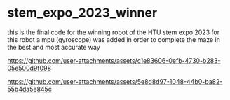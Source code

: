 # stem_expo_2023_winner
this is the final code for the winning robot of the HTU stem expo 2023
for this robot a mpu (gyroscope) was added in order to complete the maze in the best and most accurate way


https://github.com/user-attachments/assets/c1e83606-0efb-4730-b283-05e500d9f098



https://github.com/user-attachments/assets/5e8d8d97-1048-44b0-ba82-55b4da5e845c

